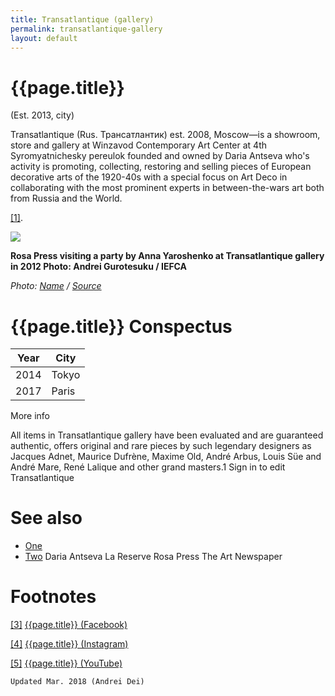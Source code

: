 ```yaml
---
title: Transatlantique (gallery)
permalink: transatlantique-gallery
layout: default
---
```


# {{page.title}}

(Est. 2013, city)

Transatlantique (Rus. Трансатлантик) est. 2008, Moscow—is a showroom, store and gallery at Winzavod Contemporary Art Center at 4th Syromyatnichesky pereulok founded and owned by Daria Antseva who's activity is promoting, collecting, restoring and selling pieces of European decorative arts of the 1920-40s with a special focus on Art Deco in collaborating with the most prominent experts in between-the-wars art both from Russia and the World.

<span id="a1">[\[1\]](#f1)</span>.

![](/encyclopedia/images/image-name.jpg)

**Rosa Press visiting a party by Anna Yaroshenko at Transatlantique gallery in 2012
Photo: Andrei Gurotesuku / IEFCA**

*Photo: [Name](index) / [Source](index)*

# {{page.title}} Conspectus

|Year|City|
|-|-|
|2014|Tokyo|
|2017|Paris|

More info

All items in Transatlantique gallery  have been evaluated and are guaranteed authentic, offers original and rare pieces by such legendary designers as Jacques Adnet, Maurice Dufrène, Maxime Old, André Arbus, Louis Süe and André Mare, René Lalique and other grand masters.1 Sign in to edit Transatlantique


# See also

+ [One](index)
+ [Two](index)
Daria Antseva
La Reserve
Rosa Press
The Art Newspaper

# Footnotes

[[3]](#a3) <span id="f3"></span> [{{page.title}} (Facebook)](index)

[[4]](#a4) <span id="f4"></span> [{{page.title}} (Instagram)](index)

[[5]](#a5) <span id="f5"></span> [{{page.title}} (YouTube)](index)

`Updated Mar. 2018 (Andrei Dei)`

